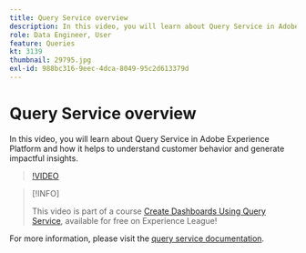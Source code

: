 ```yaml
---
title: Query Service overview
description: In this video, you will learn about Query Service in Adobe Experience Platform and how it helps to understand customer behavior and generate impactful insights. 
role: Data Engineer, User
feature: Queries
kt: 3139
thumbnail: 29795.jpg
exl-id: 988bc316-9eec-4dca-8049-95c2d613379d
---
```

# Query Service overview

In this video, you will learn about Query Service in Adobe Experience Platform and how it helps to understand customer behavior and generate impactful insights. 

>[!VIDEO](https://video.tv.adobe.com/v/29795?quality=12&learn=on)

>[!INFO]
>
> This video is part of a course [Create Dashboards Using Query Service](https://experienceleague.adobe.com/?recommended=ExperiencePlatform-D-1-2021.1.qsvc.dash), available for free on Experience League!

For  more information, please visit the [query service documentation](https://experienceleague.adobe.com/docs/experience-platform/query/home.html).
